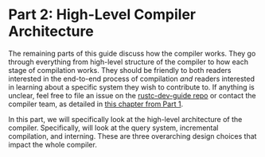 # Part 2: High-Level Compiler Architecture

The remaining parts of this guide discuss how the compiler works. They go
through everything from high-level structure of the compiler to how each stage
of compilation works. They should be friendly to both readers interested in the
end-to-end process of compilation _and_ readers interested in learning about a
specific system they wish to contribute to. If anything is unclear, feel free
to file an issue on the [rustc-dev-guide
repo](https://github.com/rust-lang/rustc-dev-guide/issues) or contact the compiler
team, as detailed in [this chapter from Part 1](./compiler-team.md).

In this part, we will specifically look at the high-level architecture of the
compiler. Specifically, will look at the query system, incremental compilation,
and interning. These are three overarching design choices that impact the whole
compiler.
